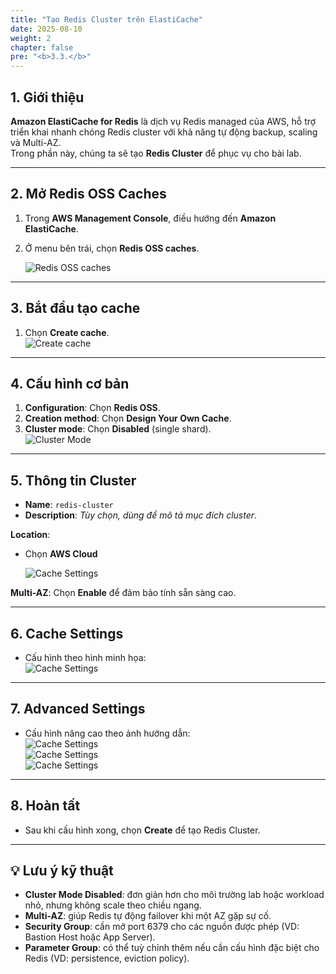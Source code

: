 ```yaml
---
title: "Tạo Redis Cluster trên ElastiCache"
date: 2025-08-10
weight: 2
chapter: false
pre: "<b>3.3.</b>"
---
```


## 1. Giới thiệu

**Amazon ElastiCache for Redis** là dịch vụ Redis managed của AWS, hỗ trợ triển khai nhanh chóng Redis cluster với khả năng tự động backup, scaling và Multi-AZ.  
Trong phần này, chúng ta sẽ tạo **Redis Cluster** để phục vụ cho bài lab.

---

## 2. Mở Redis OSS Caches

1. Trong **AWS Management Console**, điều hướng đến **Amazon ElastiCache**.
2. Ở menu bên trái, chọn **Redis OSS caches**. 

   ![Redis OSS caches](/images/2.prerequisite/prerequisite-14.png)

---

## 3. Bắt đầu tạo cache

1. Chọn **Create cache**.  
   ![Create cache](/images/2.prerequisite/prerequisite-15.png)

---

## 4. Cấu hình cơ bản

1. **Configuration**: Chọn **Redis OSS**.
2. **Creation method**: Chọn **Design Your Own Cache**.
3. **Cluster mode**: Chọn **Disabled** (single shard).  
   ![Cluster Mode](/images/2.prerequisite/prerequisite-16.png)

---

## 5. Thông tin Cluster

- **Name**: `redis-cluster`  
- **Description**: *Tùy chọn, dùng để mô tả mục đích cluster*.

**Location**:  
- Chọn **AWS Cloud**  

  ![Cache Settings](/images/2.prerequisite/redis-cluster-1.png)

**Multi-AZ**: Chọn **Enable** để đảm bảo tính sẵn sàng cao.

---

## 6. Cache Settings

- Cấu hình theo hình minh họa:  
  ![Cache Settings](/images/2.prerequisite/redis-cluster-1.png)

---

## 7. Advanced Settings

- Cấu hình nâng cao theo ảnh hướng dẫn:  
  ![Cache Settings](/images/2.prerequisite/redis-cluster-2.png)  
  ![Cache Settings](/images/2.prerequisite/redis-cluster-3.png)  
  ![Cache Settings](/images/2.prerequisite/redis-cluster-4.png)

---

## 8. Hoàn tất

- Sau khi cấu hình xong, chọn **Create** để tạo Redis Cluster.

---

## 💡 Lưu ý kỹ thuật

- **Cluster Mode Disabled**: đơn giản hơn cho môi trường lab hoặc workload nhỏ, nhưng không scale theo chiều ngang.  
- **Multi-AZ**: giúp Redis tự động failover khi một AZ gặp sự cố.  
- **Security Group**: cần mở port 6379 cho các nguồn được phép (VD: Bastion Host hoặc App Server).  
- **Parameter Group**: có thể tuỳ chỉnh thêm nếu cần cấu hình đặc biệt cho Redis (VD: persistence, eviction policy).

